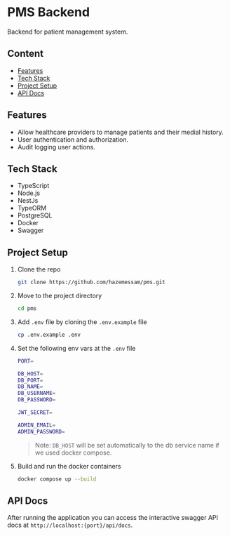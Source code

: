 # PMS Backend

Backend for patient management system.

## Content

- [Features](#features)
- [Tech Stack](#tech-stack)
- [Project Setup](#project-setup)
- [API Docs](#api-docs)

## Features

- Allow healthcare providers to manage patients and their medial history.
- User authentication and authorization.
- Audit logging user actions.

## Tech Stack

- TypeScript
- Node.js
- NestJs
- TypeORM
- PostgreSQL
- Docker
- Swagger

## Project Setup

1. Clone the repo

   ```bash
   git clone https://github.com/hazemessam/pms.git
   ```

2. Move to the project directory

   ```bash
   cd pms
   ```

3. Add `.env` file by cloning the `.env.example` file

   ```bash
   cp .env.example .env
   ```

4. Set the following env vars at the `.env` file

   ```bash
   PORT=

   DB_HOST=
   DB_PORT=
   DB_NAME=
   DB_USERNAME=
   DB_PASSWORD=

   JWT_SECRET=

   ADMIN_EMAIL=
   ADMIN_PASSWORD=
   ```

   > Note: `DB_HOST` will be set automatically to the db service name if we used docker compose.

5. Build and run the docker containers

   ```bash
   docker compose up --build
   ```

## API Docs

After running the application you can access the interactive swagger API docs at `http://localhost:{port}/api/docs`.
